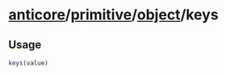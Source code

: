 # [anticore](../../../../../#reference)/[primitive](../../#reference)/[object](../#reference)/<a name="reference">keys</a>

## Usage

```js
keys(value)
```